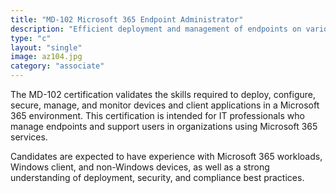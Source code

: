 ```yaml
---
title: "MD-102 Microsoft 365 Endpoint Administrator"
description: "Efficient deployment and management of endpoints on various operating systems, platforms, and devices"
type: "c"
layout: "single"
image: az104.jpg
category: "associate"
---
```


The MD-102 certification validates the skills required to deploy, configure, secure, manage, and monitor devices and client applications in a Microsoft 365 environment. This certification is intended for IT professionals who manage endpoints and support users in organizations using Microsoft 365 services. 

Candidates are expected to have experience with Microsoft 365 workloads, Windows client, and non-Windows devices, as well as a strong understanding of deployment, security, and compliance best practices.

